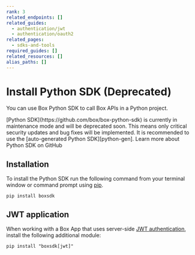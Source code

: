```yaml
---
rank: 3
related_endpoints: []
related_guides:
  - authentication/jwt
  - authentication/oauth2
related_pages:
  - sdks-and-tools
required_guides: []
related_resources: []
alias_paths: []
---
```


# Install Python SDK (Deprecated)

You can use Box Python SDK to call Box APIs in a Python project.

<Message type='notice'>
 [Python SDK](https://github.com/box/box-python-sdk)
 is currently in maintenance mode and will be deprecated soon.
 This means only critical security updates and bug fixes will be
 implemented.
 It is recommended to use the [auto-generated Python SDK][python-gen].
</Message>

<CTA to="https://github.com/box/box-python-sdk">
  Learn more about Python SDK on GitHub
</CTA>

## Installation

To install the Python SDK run the following command from your terminal
window or command prompt using [pip][pip].

```shell
pip install boxsdk
```

## JWT application

When working with a Box App that uses server-side [JWT authentication][jwt], install the following additional module:

```shell
pip install "boxsdk[jwt]"
```

[pip]: https://pypi.org/project/pip/
[jwt]: g://authentication/jwt
[python-gen]: g://tooling/sdks/python-gen
